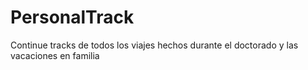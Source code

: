 # PersonalTrack
Continue tracks de todos los viajes hechos durante el doctorado y las vacaciones en familia
